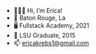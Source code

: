 - 👩🏼‍💻  Hi, I’m Erica!
- 📍  Baton Rouge, La
- 🖥  Fullstack Academy, 2021
- 🐅  LSU Graduate, 2015
- 📫  ericakrebs1@gmail.com


<!---
ekrebs1/ekrebs1 is a ✨ special ✨ repository because its `README.md` (this file) appears on your GitHub profile.
You can click the Preview link to take a look at your changes.
--->
